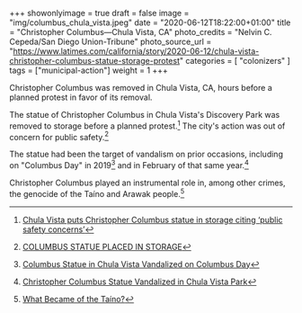 +++
showonlyimage = true
draft = false
image = "img/columbus_chula_vista.jpeg"
date = "2020-06-12T18:22:00+01:00"
title = "Christopher Columbus—Chula Vista, CA"
photo_credits = "Nelvin C. Cepeda/San Diego Union-Tribune"
photo_source_url = "https://www.latimes.com/california/story/2020-06-12/chula-vista-christopher-columbus-statue-storage-protest"
categories = [ "colonizers" ]
tags = ["municipal-action"]
weight = 1
+++

Christopher Columbus was removed in Chula Vista, CA, hours before a planned protest in favor of its removal.

<!--more-->

The statue of Christopher Columbus in Chula Vista's Discovery Park was removed to storage before a planned protest.[^1] The city's action was out of concern for public safety.[^2]

The statue had been the target of vandalism on prior occasions, including on "Columbus Day" in 2019[^3] and in February of that same year.[^4]

Christopher Columbus played an instrumental role in, among other crimes, the genocide of the Taíno and Arawak people.[^5]

[^1]: [Chula Vista puts Christopher Columbus statue in storage citing ‘public safety concerns’](https://www.latimes.com/california/story/2020-06-12/chula-vista-christopher-columbus-statue-storage-protest)

[^2]: [COLUMBUS STATUE PLACED IN STORAGE](https://www.chulavistaca.gov/Home/Components/News/News/3131/17?backlist=%2f)

[^3]: [Columbus Statue in Chula Vista Vandalized on Columbus Day](https://www.nbcsandiego.com/news/local/columbus-statue-in-chula-vista-vandalized-on-columbus-day/1966366/)

[^4]: [Christopher Columbus Statue Vandalized in Chula Vista Park](https://www.nbcsandiego.com/news/local/christopher-columbus-statue-vandalized-chula-vista-san-diego/3814/)

[^5]: [What Became of the Taíno?](https://www.smithsonianmag.com/travel/what-became-of-the-taino-73824867/)